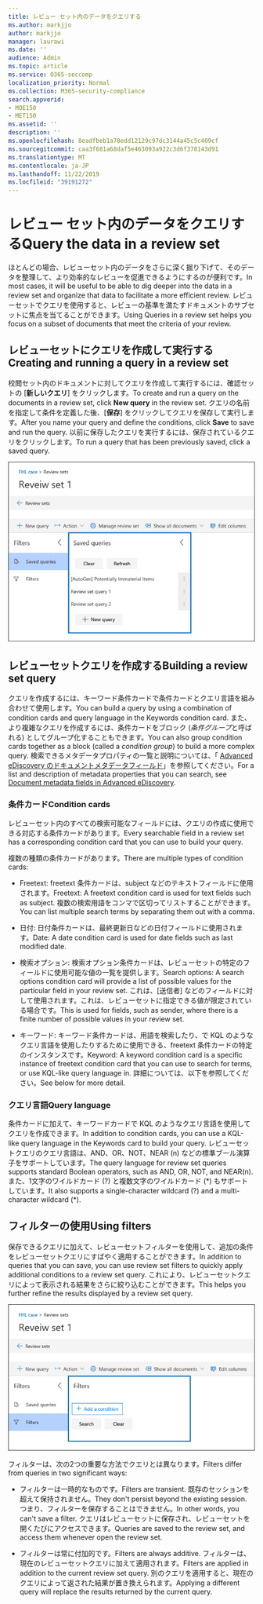 ```yaml
---
title: レビュー セット内のデータをクエリする
ms.author: markjjo
author: markjjo
manager: laurawi
ms.date: ''
audience: Admin
ms.topic: article
ms.service: O365-seccomp
localization_priority: Normal
ms.collection: M365-security-compliance
search.appverid:
- MOE150
- MET150
ms.assetid: ''
description: ''
ms.openlocfilehash: 8eadfbeb1a78edd12129c97dc3144a45c5c409cf
ms.sourcegitcommit: caa3f681a68daf5e463093a922c3d6f378143d91
ms.translationtype: MT
ms.contentlocale: ja-JP
ms.lasthandoff: 11/22/2019
ms.locfileid: "39191272"
---
```

# <a name="query-the-data-in-a-review-set"></a><span data-ttu-id="416b4-102">レビュー セット内のデータをクエリする</span><span class="sxs-lookup"><span data-stu-id="416b4-102">Query the data in a review set</span></span>

<span data-ttu-id="416b4-103">ほとんどの場合、レビューセット内のデータをさらに深く掘り下げて、そのデータを整理して、より効率的なレビューを促進できるようにするのが便利です。</span><span class="sxs-lookup"><span data-stu-id="416b4-103">In most cases, it will be useful to be able to dig deeper into the data in a review set and organize that data to facilitate a more efficient review.</span></span> <span data-ttu-id="416b4-104">レビューセットでクエリを使用すると、レビューの基準を満たすドキュメントのサブセットに焦点を当てることができます。</span><span class="sxs-lookup"><span data-stu-id="416b4-104">Using Queries in a review set helps you focus on a subset of documents that meet the criteria of your review.</span></span>

## <a name="creating-and-running-a-query-in-a-review-set"></a><span data-ttu-id="416b4-105">レビューセットにクエリを作成して実行する</span><span class="sxs-lookup"><span data-stu-id="416b4-105">Creating and running a query in a review set</span></span>

<span data-ttu-id="416b4-106">校閲セット内のドキュメントに対してクエリを作成して実行するには、確認セットの [**新しいクエリ**] をクリックします。</span><span class="sxs-lookup"><span data-stu-id="416b4-106">To create and run a query on the documents in a review set, click **New query** in the review set.</span></span> <span data-ttu-id="416b4-107">クエリの名前を指定して条件を定義した後、[**保存**] をクリックしてクエリを保存して実行します。</span><span class="sxs-lookup"><span data-stu-id="416b4-107">After you name your query and define the conditions, click **Save** to save and run the query.</span></span> <span data-ttu-id="416b4-108">以前に保存したクエリを実行するには、保存されているクエリをクリックします。</span><span class="sxs-lookup"><span data-stu-id="416b4-108">To run a query that has been previously saved, click a saved query.</span></span> 

![Set クエリを確認する](media/AeDReviewSetQueries.png)

## <a name="building-a-review-set-query"></a><span data-ttu-id="416b4-110">レビューセットクエリを作成する</span><span class="sxs-lookup"><span data-stu-id="416b4-110">Building a review set query</span></span>

<span data-ttu-id="416b4-111">クエリを作成するには、キーワード条件カードで条件カードとクエリ言語を組み合わせて使用します。</span><span class="sxs-lookup"><span data-stu-id="416b4-111">You can build a query by using a combination of condition cards and query language in the Keywords condition card.</span></span> <span data-ttu-id="416b4-112">また、より複雑なクエリを作成するには、条件カードをブロック (*条件グループ*と呼ばれる) としてグループ化することもできます。</span><span class="sxs-lookup"><span data-stu-id="416b4-112">You can also group condition cards together as a block (called a *condition group*) to build a more complex query.</span></span> <span data-ttu-id="416b4-113">検索できるメタデータプロパティの一覧と説明については、「 [Advanced eDiscovery のドキュメントメタデータフィールド](document-metadata-fields-in-Advanced-eDiscovery.md)」を参照してください。</span><span class="sxs-lookup"><span data-stu-id="416b4-113">For a list and description of metadata properties that you can search, see [Document metadata fields in Advanced eDiscovery](document-metadata-fields-in-Advanced-eDiscovery.md).</span></span>

### <a name="condition-cards"></a><span data-ttu-id="416b4-114">条件カード</span><span class="sxs-lookup"><span data-stu-id="416b4-114">Condition cards</span></span>

<span data-ttu-id="416b4-115">レビューセット内のすべての検索可能なフィールドには、クエリの作成に使用できる対応する条件カードがあります。</span><span class="sxs-lookup"><span data-stu-id="416b4-115">Every searchable field in a review set has a corresponding condition card that you can use to build your query.</span></span>

<span data-ttu-id="416b4-116">複数の種類の条件カードがあります。</span><span class="sxs-lookup"><span data-stu-id="416b4-116">There are multiple types of condition cards:</span></span>

- <span data-ttu-id="416b4-117">Freetext: freetext 条件カードは、subject などのテキストフィールドに使用されます。</span><span class="sxs-lookup"><span data-stu-id="416b4-117">Freetext: A freetext condition card is used for text fields such as subject.</span></span> <span data-ttu-id="416b4-118">複数の検索用語をコンマで区切ってリストすることができます。</span><span class="sxs-lookup"><span data-stu-id="416b4-118">You can list multiple search terms by separating them out with a comma.</span></span>

- <span data-ttu-id="416b4-119">日付: 日付条件カードは、最終更新日などの日付フィールドに使用されます。</span><span class="sxs-lookup"><span data-stu-id="416b4-119">Date: A date condition card is used for date fields such as last modified date.</span></span>

- <span data-ttu-id="416b4-120">検索オプション: 検索オプション条件カードは、レビューセットの特定のフィールドに使用可能な値の一覧を提供します。</span><span class="sxs-lookup"><span data-stu-id="416b4-120">Search options: A search options condition card will provide a list of possible values for the particular field in your review set.</span></span> <span data-ttu-id="416b4-121">これは、[送信者] などのフィールドに対して使用されます。これは、レビューセットに指定できる値が限定されている場合です。</span><span class="sxs-lookup"><span data-stu-id="416b4-121">This is used for fields, such as sender, where there is a finite number of possible values in your review set.</span></span>

- <span data-ttu-id="416b4-122">キーワード: キーワード条件カードは、用語を検索したり、で KQL のようなクエリ言語を使用したりするために使用できる、freetext 条件カードの特定のインスタンスです。</span><span class="sxs-lookup"><span data-stu-id="416b4-122">Keyword: A keyword condition card is a specific instance of freetext condition card that you can use to search for terms, or use KQL-like query language in.</span></span> <span data-ttu-id="416b4-123">詳細については、以下を参照してください。</span><span class="sxs-lookup"><span data-stu-id="416b4-123">See below for more detail.</span></span>

### <a name="query-language"></a><span data-ttu-id="416b4-124">クエリ言語</span><span class="sxs-lookup"><span data-stu-id="416b4-124">Query language</span></span>

<span data-ttu-id="416b4-125">条件カードに加えて、キーワードカードで KQL のようなクエリ言語を使用してクエリを作成できます。</span><span class="sxs-lookup"><span data-stu-id="416b4-125">In addition to condition cards, you can use a KQL-like query language in the Keywords card to build your query.</span></span> <span data-ttu-id="416b4-126">レビューセットクエリのクエリ言語は、AND、OR、NOT、NEAR (n) などの標準ブール演算子をサポートしています。</span><span class="sxs-lookup"><span data-stu-id="416b4-126">The query language for review set queries supports standard Boolean operators, such as AND, OR, NOT, and NEAR(n).</span></span> <span data-ttu-id="416b4-127">また、1文字のワイルドカード (?) と複数文字のワイルドカード (\*) もサポートしています。</span><span class="sxs-lookup"><span data-stu-id="416b4-127">It also supports a single-character wildcard (?) and a multi-character wildcard (\*).</span></span>

## <a name="using-filters"></a><span data-ttu-id="416b4-128">フィルターの使用</span><span class="sxs-lookup"><span data-stu-id="416b4-128">Using filters</span></span>

<span data-ttu-id="416b4-129">保存できるクエリに加えて、レビューセットフィルターを使用して、追加の条件をレビューセットクエリにすばやく適用することができます。</span><span class="sxs-lookup"><span data-stu-id="416b4-129">In addition to queries that you can save, you can use review set filters to quickly apply additional conditions to a review set query.</span></span> <span data-ttu-id="416b4-130">これにより、レビューセットクエリによって表示される結果をさらに絞り込むことができます。</span><span class="sxs-lookup"><span data-stu-id="416b4-130">This helps you further refine the results displayed by a review set query.</span></span> 

![設定フィルターを確認する](media/AeDReviewSetFilters.png)

<span data-ttu-id="416b4-132">フィルターは、次の2つの重要な方法でクエリとは異なります。</span><span class="sxs-lookup"><span data-stu-id="416b4-132">Filters differ from queries in two significant ways:</span></span>

- <span data-ttu-id="416b4-133">フィルターは一時的なものです。</span><span class="sxs-lookup"><span data-stu-id="416b4-133">Filters are transient.</span></span> <span data-ttu-id="416b4-134">既存のセッションを超えて保持されません。</span><span class="sxs-lookup"><span data-stu-id="416b4-134">They don't persist beyond the existing session.</span></span> <span data-ttu-id="416b4-135">つまり、フィルターを保存することはできません。</span><span class="sxs-lookup"><span data-stu-id="416b4-135">In other words, you can't save a filter.</span></span> <span data-ttu-id="416b4-136">クエリはレビューセットに保存され、レビューセットを開くたびにアクセスできます。</span><span class="sxs-lookup"><span data-stu-id="416b4-136">Queries are saved to the review set, and access them whenever open the review set.</span></span>

- <span data-ttu-id="416b4-137">フィルターは常に付加的です。</span><span class="sxs-lookup"><span data-stu-id="416b4-137">Filters are always additive.</span></span> <span data-ttu-id="416b4-138">フィルターは、現在のレビューセットクエリに加えて適用されます。</span><span class="sxs-lookup"><span data-stu-id="416b4-138">Filters are applied in addition to the current review set query.</span></span> <span data-ttu-id="416b4-139">別のクエリを適用すると、現在のクエリによって返された結果が置き換えられます。</span><span class="sxs-lookup"><span data-stu-id="416b4-139">Applying a different query will replace the results returned by the current query.</span></span>
